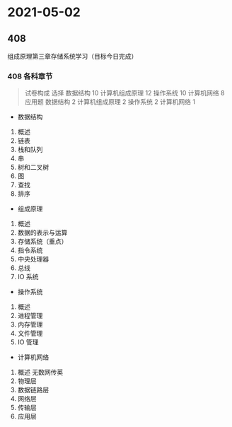 # 2021-05-02

## 408

组成原理第三章存储系统学习（目标今日完成）

### 408 各科章节

> 试卷构成
> 选择 数据结构 10 计算机组成原理 12 操作系统 10 计算机网络 8
> 应用题 数据结构 2 计算机组成原理 2 操作系统 2 计算机网络 1

- 数据结构

1. 概述
2. 链表
3. 栈和队列
4. 串
5. 树和二叉树
6. 图
7. 查找
8. 排序

- 组成原理

1. 概述
2. 数据的表示与运算
3. 存储系统（重点）
4. 指令系统
5. 中央处理器
6. 总线
7. IO 系统

- 操作系统

1. 概述
2. 进程管理
3. 内存管理
4. 文件管理
5. IO 管理

- 计算机网络

1. 概述 无数网传英
2. 物理层
3. 数据链路层
4. 网络层
5. 传输层
6. 应用层
